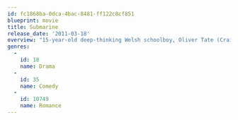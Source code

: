 ```yaml
---
id: fc1868ba-0dca-4bac-8481-ff122c8cf851
blueprint: movie
title: Submarine
release_date: '2011-03-18'
overview: "15-year-old deep-thinking Welsh schoolboy, Oliver Tate (Craig Roberts) struggles to initiate and maintain a relationship with Jordana (Yasmin Paige), his devilish, dark-haired classmate at their Swansea high school.  As his parents' marriage begins to fall apart, similar problems arise in his relationship with Jordana."
genres:
  -
    id: 18
    name: Drama
  -
    id: 35
    name: Comedy
  -
    id: 10749
    name: Romance
---
```

